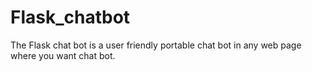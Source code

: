 # Flask_chatbot
The Flask chat bot is a user friendly portable chat bot in any web page where you want chat bot.
